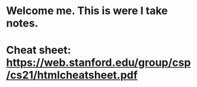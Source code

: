 # Welcome me. This is were I take notes.

# Cheat sheet: https://web.stanford.edu/group/csp/cs21/htmlcheatsheet.pdf


